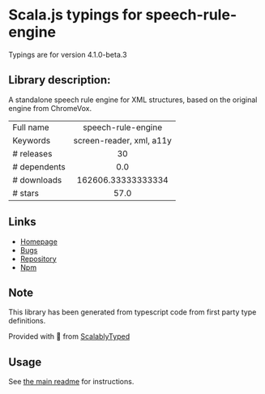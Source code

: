 
# Scala.js typings for speech-rule-engine

Typings are for version 4.1.0-beta.3

## Library description:
A standalone speech rule engine for XML structures, based on the original engine from ChromeVox.

|                    |                 |
| ------------------ | :-------------: |
| Full name          | speech-rule-engine |
| Keywords           | screen-reader, xml, a11y |
| # releases         | 30 |
| # dependents       | 0.0 |
| # downloads        | 162606.33333333334 |
| # stars            | 57.0 |

## Links
- [Homepage](https://github.com/zorkow/speech-rule-engine)
- [Bugs](https://github.com/zorkow/speech-rule-engine/issues)
- [Repository](https://github.com/zorkow/speech-rule-engine)
- [Npm](https://www.npmjs.com/package/speech-rule-engine)
    


## Note
This library has been generated from typescript code from first party type definitions.

Provided with :purple_heart: from [ScalablyTyped](https://github.com/oyvindberg/ScalablyTyped)

## Usage
See [the main readme](../../readme.md) for instructions.


